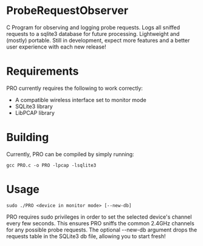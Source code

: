 # ProbeRequestObserver
C Program for observing and logging probe requests. Logs all sniffed requests to a sqlite3 database for future processing. Lightweight and (mostly) portable. Still in development, expect more features and a better user experience with each new release!

 # Requirements
 PRO currently requires the following to work correctly:
 

 - A compatible wireless interface set to monitor mode
 - SQLite3 library
 - LibPCAP library

# Building
Currently, PRO can be compiled by simply running:

    gcc PRO.c -o PRO -lpcap -lsqlite3

# Usage

    sudo ./PRO <device in monitor mode> [--new-db]
   PRO requires sudo privileges in order to set the selected device's channel every few seconds. This ensures PRO sniffs the common 2.4GHz channels for any possible probe requests.
   The optional --new-db argument drops the requests table in the SQLite3 db file, allowing you to start fresh!
